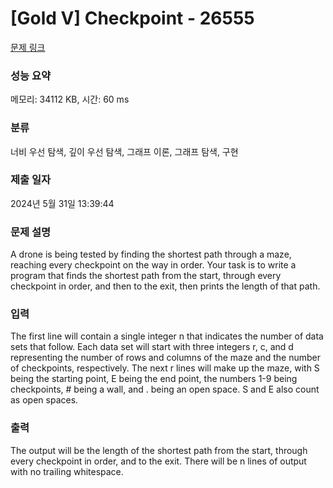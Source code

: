 # [Gold V] Checkpoint - 26555 

[문제 링크](https://www.acmicpc.net/problem/26555) 

### 성능 요약

메모리: 34112 KB, 시간: 60 ms

### 분류

너비 우선 탐색, 깊이 우선 탐색, 그래프 이론, 그래프 탐색, 구현

### 제출 일자

2024년 5월 31일 13:39:44

### 문제 설명

<p>A drone is being tested by finding the shortest path through a maze, reaching every checkpoint on the way in order. Your task is to write a program that finds the shortest path from the start, through every checkpoint in order, and then to the exit, then prints the length of that path.</p>

### 입력 

 <p>The first line will contain a single integer n that indicates the number of data sets that follow. Each data set will start with three integers r, c, and d representing the number of rows and columns of the maze and the number of checkpoints, respectively. The next r lines will make up the maze, with S being the starting point, E being the end point, the numbers 1-9 being checkpoints, # being a wall, and . being an open space. S and E also count as open spaces.</p>

### 출력 

 <p>The output will be the length of the shortest path from the start, through every checkpoint in order, and to the exit. There will be n lines of output with no trailing whitespace.</p>

